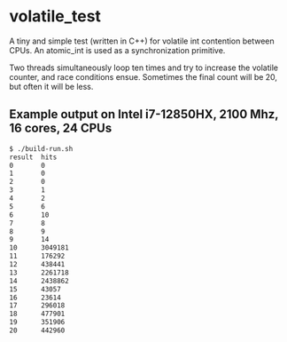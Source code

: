 # volatile_test

A tiny and simple test (written in C++) for volatile int contention between CPUs. An atomic_int is used as a
synchronization primitive.

Two threads simultaneously loop ten times and try to increase the volatile counter, and race conditions ensue.
Sometimes the final count will be 20, but often it will be less.


## Example output on Intel i7-12850HX, 2100 Mhz, 16 cores, 24 CPUs

```bash
$ ./build-run.sh
result  hits
0       0
1       0
2       0
3       1
4       2
5       6
6       10
7       8
8       9
9       14
10      3049181
11      176292
12      438441
13      2261718
14      2438862
15      43057
16      23614
17      296018
18      477901
19      351906
20      442960
```

